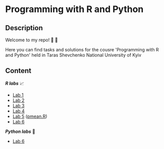 # Programming with R and Python

## Description
Welcome to my repo!  🎉 🎊

Here you can find tasks and solutions for the cousre 'Programming with R and Python' held in Taras Shevchenko National University of Kyiv

## Content
__*R labs*__  📈
+ [Lab 1](/R/Lab1.md)
+ [Lab 2](/R/Lab2.md)
+ [Lab 3](/R/Lab3.md)
+ [Lab 4](/R/Lab4.md)
+ [Lab 5](/R/Lab5.md) ([pmean.R](/R/pmean.R))
+ [Lab 6](/R/Lab6.md)

__*Python labs*__ 🐍
+ [Lab 6](/Python/Lab_Python.ipynb)
